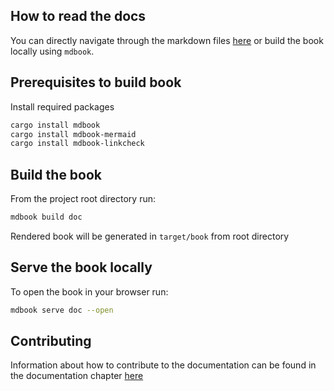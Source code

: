 ## How to read the docs

You can directly navigate through the markdown files [here](./src) or build the book locally using `mdbook`.

## Prerequisites to build book

Install required packages

```bash
cargo install mdbook
cargo install mdbook-mermaid
cargo install mdbook-linkcheck
```

## Build the book

From the project root directory run:

```bash
mdbook build doc
```

Rendered book will be generated in `target/book` from root directory

## Serve the book locally

To open the book in your browser run:

```bash
mdbook serve doc --open
```

## Contributing

Information about how to contribute to the documentation can be found in the documentation chapter [here](http://localhost:3000/contributing/documentation.html)
